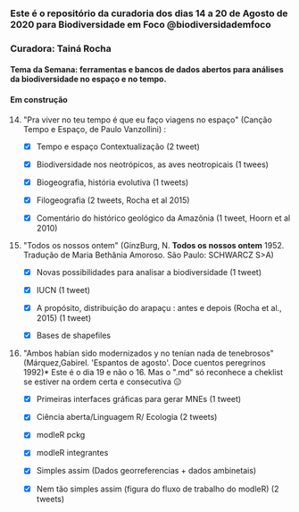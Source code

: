 ### Este é o repositório da curadoria dos dias 14 a 20 de Agosto de 2020 para Biodiversidade em Foco @biodiversidademfoco
### Curadora: Tainá Rocha
#### Tema da Semana: ferramentas e bancos de dados abertos para análises da biodiversidade no espaço e no tempo. 
#### Em construção


14. "Pra viver no teu tempo é que eu faço viagens no espaço" (Canção Tempo e Espaço, de Paulo Vanzollini) :
    
    - [x] Tempo e espaço Contextualização (2 tweet)  
    - [x] Biodiversidade nos neotrópicos, as aves neotropicais (1 twees)
    - [x] Biogeografia, história evolutiva (1 tweets)
    - [x] Filogeografia (2 tweets, Rocha et al 2015)
    - [x] Comentário do histórico geológico da Amazônia (1 tweet, Hoorn et al 2010)
    
    
15. "Todos os nossos ontem"  (GinzBurg, N. **Todos os nossos ontem** 1952. Tradução de Maria Bethânia Amoroso. São Paulo: SCHWARCZ S>A)
      
    - [x] Novas possibilidades para analisar a biodiversidade (1 tweet) 
    - [x] IUCN (1 tweet)
    - [x] A propósito, distribuição do arapaçu : antes e depois (Rocha et al., 2015) (1 tweet)
    - [x] Bases de shapefiles
    
         


19. "Ambos habían sido modernizados y no tenían nada de tenebrosos" (Márquez,Gabirel. 'Espantos de agosto'. Doce cuentos peregrinos 1992)* Este é o dia 19 e não o 16. Mas o ".md" só reconhece a cheklist se estiver na ordem certa e consecutiva :expressionless:
      
    - [x] Primeiras interfaces gráficas para gerar MNEs (1 tweet) 
    - [x] Ciência aberta/Linguagem R/ Ecologia (2 tweets)
    - [x] modleR pckg
    - [x] modleR integrantes
    - [x] Simples assim (Dados georreferencias + dados ambinetais)
    - [x] Nem tão simples assim (figura do fluxo de trabalho do modleR) (2 tweets)
      

